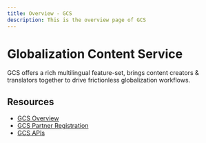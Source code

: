```yaml
---
title: Overview - GCS
description: This is the overview page of GCS
---
```



# Globalization Content Service

GCS offers a rich multilingual feature-set, brings content creators & translators together to drive frictionless globalization workflows.

## Resources

* [GCS Overview](overview/index.md)
* [GCS Partner Registration](partner/index.md)
* [GCS APIs](api/index.md)